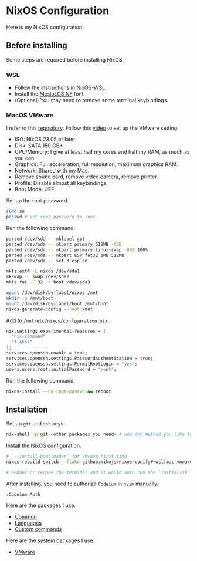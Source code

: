 # NixOS Configuration

Here is my NixOS configuration.

## Before installing

Some steps are required before installing NixOS.

### WSL

- Follow the instructions in [NixOS-WSL](https://github.com/nix-community/NixOS-WSL).
- Install the [MesloLGS NF](https://github.com/IlanCosman/tide?tab=readme-ov-file#fonts) font.
- (Optional) You may need to remove some terminal keybindings.

### MacOS VMware

I refer to this [repository](https://github.com/mitchellh/nixos-config).
Follow this [video](https://youtu.be/ubDMLoWz76U?t=82) to set up the VMware setting.

- ISO: NixOS 23.05 or later.
- Disk: SATA 150 GB+
- CPU/Memory: I give at least half my cores and half my RAM, as much as you can.
- Graphics: Full acceleration, full resolution, maximum graphics RAM.
- Network: Shared with my Mac.
- Remove sound card, remove video camera, remove printer.
- Profile: Disable almost all keybindings
- Boot Mode: UEFI

Set up the root password.

```bash
sudo su
passwd # set root password to root
```

Run the following command.

```bash
parted /dev/sda -- mklabel gpt
parted /dev/sda -- mkpart primary 512MB -8GB
parted /dev/sda -- mkpart primary linux-swap -8GB 100%
parted /dev/sda -- mkpart ESP fat32 1MB 512MB
parted /dev/sda -- set 3 esp on

mkfs.ext4 -L nixos /dev/sda1
mkswap -L swap /dev/sda2
mkfs.fat -F 32 -n boot /dev/sda3

mount /dev/disk/by-label/nixos /mnt
mkdir -p /mnt/boot
mount /dev/disk/by-label/boot /mnt/boot
nixos-generate-config --root /mnt
```

Add to `/mnt/etc/nixos/configuration.nix`.

```nix
nix.settings.experimental-features = [
  "nix-command"
  "flakes"
];
services.openssh.enable = true;
services.openssh.settings.PasswordAuthentication = true;
services.openssh.settings.PermitRootLogin = "yes";
users.users.root.initialPassword = "root";
```

Run the following command.

```bash
nixos-install --no-root-passwd && reboot
```

## Installation

Set up `git` and `ssh` keys.

```bash
nix-shell -p git <other packages you need> # use any method you like to set up `ssh` keys
```

Install the NixOS configuration.

```bash
# `--install-bootloader` for VMware first time
nixos-rebuild switch --flake github:mikojs/nixos-conifg#<wsl|mac-vmware>

# Reboot or reopen the terminal and it would auto run the `initialize` command
```

After installing, you need to authorize `Codeium` in `nvim` manually.

```nvim
:Codeium Auth
```

Here are the packages I use.

- [Common](./docs/PACKAGES.md)
- [Languages](./docs/LANGUAGES.md)
- [Custom commands](./docs/CUSTOM_COMMANDS.md)

Here are the system packages I use.

- [VMware](./docs/VMWARE.md)
